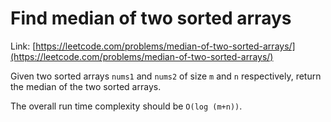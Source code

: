 # Find median of two sorted arrays

Link: [https://leetcode.com/problems/median-of-two-sorted-arrays/](https://leetcode.com/problems/median-of-two-sorted-arrays/)

Given two sorted arrays `nums1` and `nums2` of size `m` and `n` respectively,
return the median of the two sorted arrays.  

The overall run time complexity should be `O(log (m+n))`.

